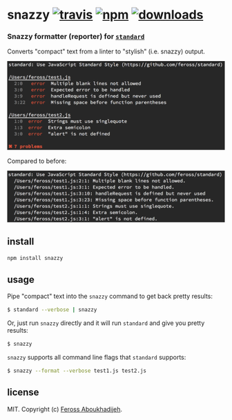 # snazzy [![travis][travis-image]][travis-url] [![npm][npm-image]][npm-url] [![downloads][downloads-image]][downloads-url]

[travis-image]: https://img.shields.io/travis/feross/snazzy.svg?style=flat
[travis-url]: https://travis-ci.org/feross/snazzy
[npm-image]: https://img.shields.io/npm/v/snazzy.svg?style=flat
[npm-url]: https://npmjs.org/package/snazzy
[downloads-image]: https://img.shields.io/npm/dm/snazzy.svg?style=flat
[downloads-url]: https://npmjs.org/package/snazzy

### Snazzy formatter (reporter) for [`standard`](https://github.com/feross/standard)

Converts "compact" text from a linter to "stylish" (i.e. snazzy) output.

![after](img/after.png)

Compared to before:

![before](img/before.png)

## install

```
npm install snazzy
```

## usage

Pipe "compact" text into the `snazzy` command to get back pretty results:

```bash
$ standard --verbose | snazzy
```

Or, just run `snazzy` directly and it will run `standard` and give you pretty results:

```bash
$ snazzy
```

`snazzy` supports all command line flags that `standard` supports:

```bash
$ snazzy --format --verbose test1.js test2.js
```

## license

MIT. Copyright (c) [Feross Aboukhadijeh](http://feross.org).
